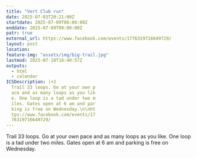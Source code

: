 ```yaml
---
title: "Vert Club run"
date: 2025-07-03T20:21:00Z
startdate: 2025-07-09T06:00:00Z
enddate: 2025-07-09T09:00:00Z
patr: true
external_url: https://www.facebook.com/events/1776319716649729/
layout: post
location: 
feature-img: "assets/img/big-trail.jpg"
lastmod: 2025-07-10T18:40:57Z
outputs:
  - html
  - calendar
ICSDescription: |+2
  Trail 33 loops. Go at your own p  ace and as many loops as you lik  e. One loop is a tad under two m  iles. Gates open at 6 am and par  king is free on Wednesday.\n\nht  tps://www.facebook.com/events/17  76319716649729/
---
```


Trail 33 loops. Go at your own pace and as many loops as you like. One loop is a tad under two miles. Gates open at 6 am and parking is free on Wednesday.<br>
  <br>
  
